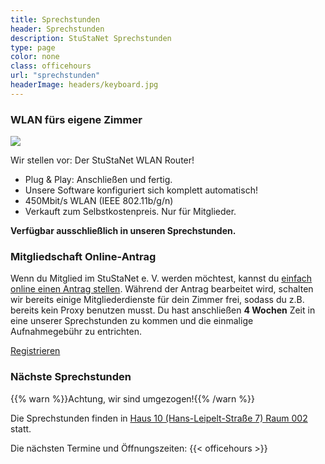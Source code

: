 ```yaml
---
title: Sprechstunden
header: Sprechstunden
description: StuStaNet Sprechstunden
type: page
color: none
class: officehours
url: "sprechstunden"
headerImage: headers/keyboard.jpg
---
```


<div class="callout callout-default">
    <h3>WLAN fürs eigene Zimmer</h3>
    <img src="/figures/router_m.jpg" class="router small">
    <p>Wir stellen vor: Der StuStaNet WLAN Router!</p>
    <ul>
        <li><i class="fa fa-check" aria-hidden="true"></i>Plug & Play: Anschließen und fertig.</li>
        <li><i class="fa fa-heart" aria-hidden="true"></i>Unsere Software konfiguriert sich komplett automatisch!</li>
        <li><i class="fa fa-tachometer" aria-hidden="true"></i>450Mbit/s WLAN (IEEE 802.11b/g/n)</li>
        <li><i class="fa fa-euro" aria-hidden="true"></i>Verkauft zum Selbstkostenpreis. Nur für Mitglieder.</li>
    </ul>
    <p><b>Verfügbar ausschließlich in unseren Sprechstunden.</b></p>
</div>

### Mitgliedschaft Online-Antrag
Wenn du Mitglied im StuStaNet e. V. werden möchtest, kannst du <a href="https://reg.stustanet.de/">einfach online einen Antrag stellen</a>. Während der Antrag bearbeitet wird, schalten wir bereits einige Mitgliederdienste für dein Zimmer frei, sodass du z.B. bereits kein Proxy benutzen musst.
Du hast anschließen **4 Wochen** Zeit in eine unserer Sprechstunden zu kommen und die einmalige Aufnahmegebühr zu entrichten.

<a class="button" href="https://reg.stustanet.de/">Registrieren</a>


### Nächste Sprechstunden
{{% warn %}}Achtung, wir sind umgezogen!{{% /warn %}}

Die Sprechstunden finden in [Haus 10 (Hans-Leipelt-Straße 7) Raum 002](https://maps.google.com/maps?cid=3018882636502329665) statt.

Die nächsten Termine und Öffnungszeiten:
{{< officehours >}}
